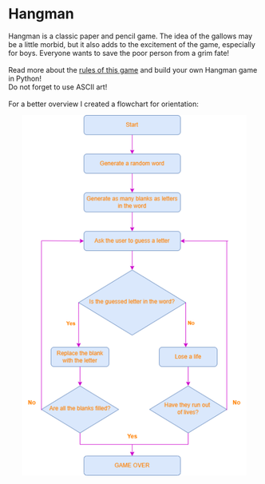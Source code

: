 # Hangman

Hangman is a classic paper and pencil game. The idea of the gallows may be 
a little morbid, but it also adds to the excitement of the game, especially for boys. Everyone wants to save the poor person from a grim fate!
<br>
<br>
Read more about the [rules of this game](https://en.wikipedia.org/wiki/Hangman_(game)) and build your own Hangman game in Python!<br>
Do not forget to use ASCII art!
<br>
<br>
For a better overview I created a flowchart for orientation:


<p align="center">
<img src="https://github.com/Olexandr-Andriyenko/Python-learning-path/blob/main/illustrations/Hangman.png" width="450">
<p> 
